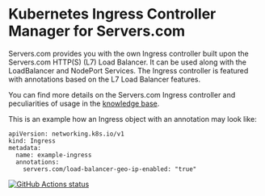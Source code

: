 # Kubernetes Ingress Controller Manager for Servers.com
Servers.com provides you with the own Ingress controller built upon the Servers.com HTTP(S) (L7) Load Balancer. It can be used along with the LoadBalancer and NodePort Services. 
The Ingress controller is featured with annotations based on the L7 Load Balancer features.

You can find more details on the Servers.com Ingress controller and peculiarities of usage in the [knowledge base](https://www.servers.com/support/knowledge/kubernetes-clusters/serverscom-ingress-controller).

This is an example how an Ingress object with an annotation may look like:

```
apiVersion: networking.k8s.io/v1
kind: Ingress
metadata:
  name: example-ingress
  annotations:
    servers.com/load-balancer-geo-ip-enabled: "true"
```

[![GitHub Actions status](https://github.com/serverscom/serverscom-ingress-controller/workflows/Test/badge.svg)](https://github.com/serverscom/serverscom-ingress-controller/actions)
